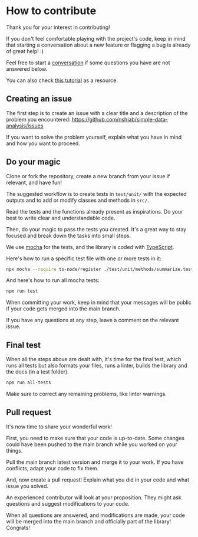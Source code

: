 # How to contribute

Thank you for your interest in contributing!

If you don't feel comfortable playing with the project's code, keep in mind that
starting a conversation about a new feature or flagging a bug is already of
great help! :)

Feel free to start a
[conversation](https://github.com/nshiab/simple-data-analysis/discussions) if
some questions you have are not answered below.

You can also check
[this tutorial](https://github.com/firstcontributions/first-contributions) as a
resource.

## Creating an issue

The first step is to create an issue with a clear title and a description of the
problem you encountered: https://github.com/nshiab/simple-data-analysis/issues

If you want to solve the problem yourself, explain what you have in mind and how
you want to proceed.

## Do your magic

Clone or fork the repository, create a new branch from your issue if relevant,
and have fun!

The suggested workflow is to create tests in `test/unit/` with the expected
outputs and to add or modify classes and methods in `src/`.

Read the tests and the functions already present as inspirations. Do your best
to write clear and understandable code.

Then, do your magic to pass the tests you created. It's a great way to stay
focused and break down the tasks into small steps.

We use [mocha](https://mochajs.org/) for the tests, and the library is coded
with [TypeScript](https://www.typescriptlang.org/).

Here's how to run a specific test file with one or more tests in it:

```bash
npx mocha --require ts-node/register ./test/unit/methods/summarize.test.ts
```

And here's how to run all mocha tests:

```bash
npm run test
```

When committing your work, keep in mind that your messages will be public if
your code gets merged into the main branch.

If you have any questions at any step, leave a comment on the relevant issue.

## Final test

When all the steps above are dealt with, it's time for the final test, which
runs all tests but also formats your files, runs a linter, builds the library
and the docs (in a test folder).

```bash
npm run all-tests
```

Make sure to correct any remaining problems, like linter warnings.

## Pull request

It's now time to share your wonderful work!

First, you need to make sure that your code is up-to-date. Some changes could
have been pushed to the main branch while you worked on your things.

Pull the main branch latest version and merge it to your work. If you have
conflicts, adapt your code to fix them.

And, now create a pull request! Explain what you did in your code and what issue
you solved.

An experienced contributor will look at your proposition. They might ask
questions and suggest modifications to your code.

When all questions are answered, and modifications are made, your code will be
merged into the main branch and officially part of the library! Congrats!

